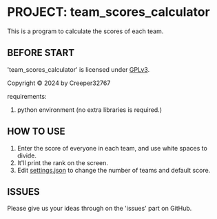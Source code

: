 # PROJECT: team_scores_calculator

This is a program to calculate the scores of each team.

## BEFORE START

'team_scores_calculator' is licensed under [GPLv3](./LICENSE).

Copyright © 2024 by Creeper32767

requirements:

1. python environment (no extra libraries is required.)

## HOW TO USE

1. Enter the score of everyone in each team, and use white spaces to divide.
2. It'll print the rank on the screen.
3. Edit [settings.json](./settings.json) to change the number of teams and default score.

## ISSUES

Please give us your ideas through on the 'issues' part on GitHub.
